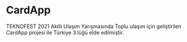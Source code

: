 # CardApp

TEKNOFEST 2021 Akıllı Ulaşım Yarışmasında Toplu ulaşım için geliştirilen CardApp projesi ile Türkiye 3.lüğü elde edilmiştir.
